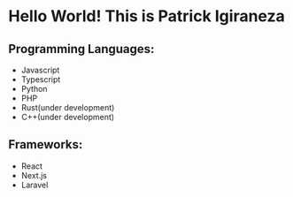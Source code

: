 # Hello World! This is Patrick Igiraneza

## Programming Languages:

- Javascript
- Typescript
- Python
- PHP
- Rust(under development)
- C++(under development)

## Frameworks:

- React
- Next.js
- Laravel
